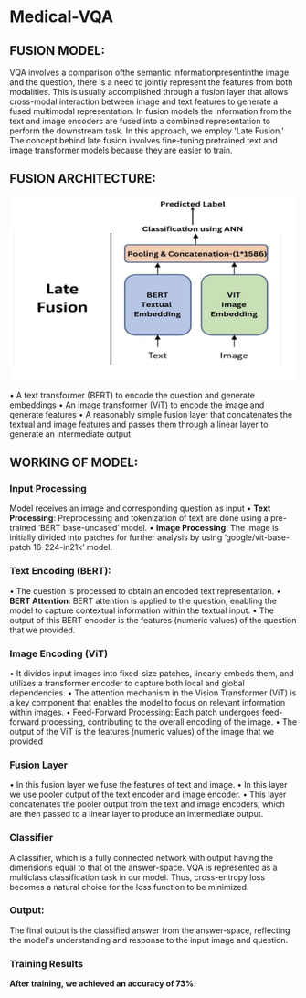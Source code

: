 # Medical-VQA

## FUSION MODEL:

VQA involves a comparison ofthe semantic informationpresentinthe image and the question, there is a need to jointly represent the features from both modalities. This is usually accomplished through a fusion layer that allows cross-modal interaction between image and text features to generate a fused multimodal representation.
In fusion models the information from the text and image encoders are fused into a combined representation to perform the downstream task.
In this approach, we employ 'Late Fusion.' The concept behind late fusion involves fine-tuning pretrained text and image transformer models because they are easier to train.

## FUSION ARCHITECTURE:

![Fusion Architecture](fusionArchitecture.png)

• A text transformer (BERT) to encode the question and generate 
embeddings
• An image transformer (ViT) to encode the image and generate features
• A reasonably simple fusion layer that concatenates the textual and image 
features and passes them through a linear layer to generate an intermediate 
output



## WORKING OF MODEL:


### Input Processing

Model receives an image and corresponding question as input
• **Text Processing**: Preprocessing and tokenization of text are done using a 
pre-trained ‘BERT base-uncased’ model.
•  **Image Processing**: The image is initially divided into patches for further 
analysis by using ‘google/vit-base-patch 16-224-in21k’ model.

### Text Encoding (BERT):

• The question is processed to obtain an encoded text representation.
• **BERT Attention**: BERT attention is applied to the question, enabling the 
model to capture contextual information within the textual input.
• The output of this BERT encoder is the features (numeric values) of the 
question that we provided.

### Image Encoding (ViT)

• It divides input images into fixed-size patches, linearly embeds them, and 
utilizes a transformer encoder to capture both local and global 
dependencies.
• The attention mechanism in the Vision Transformer (ViT) is a key 
component that enables the model to focus on relevant information within 
images.
• Feed-Forward Processing: Each patch undergoes feed-forward processing, 
contributing to the overall encoding of the image.
• The output of the ViT is the features (numeric values) of the image that we 
provided

### Fusion Layer

• In this fusion layer we fuse the features of text and image.
• In this layer we use pooler output of the text encoder and image encoder.
• This layer concatenates the pooler output from the text and image encoders, 
which are then passed to a linear layer to produce an intermediate output.

### Classifier

A classifier, which is a fully connected network with output having the 
dimensions equal to that of the answer-space.
VQA is represented as a multiclass classification task in our model. Thus, cross-entropy loss becomes a natural choice for the loss function to be minimized.

### Output:

The final output is the classified answer from the answer-space, reflecting the 
model's understanding and response to the input image and question.


### Training Results

**After training, we achieved an accuracy of 73%.**

